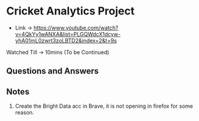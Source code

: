 # Cricket Analytics Project

* Link -> https://www.youtube.com/watch?v=4QkYy1wANXA&list=PLGQWdcX1dcyw-yhA01mL0zwrt3zoLBTD2&index=2&t=9s

Watched Till -> 10mins (To be Continued)

## Questions and Answers




## Notes

1) Create the Bright Data acc in Brave, it is not opening in firefox for some reason. 